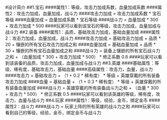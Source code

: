 ﻿#设计简介
##1.宝石
####属性1：等级，攻击力加成系数，血量加成系数
####属性2：攻击力加成，血量加成，战斗力
####攻击力加成 = 攻击力加成系数 * 宝石等级
####血量加成 = 血量加成系数 * 宝石等级
####战斗力 = 血量加成 * 300 + 攻击力加成 * 500
####玩家可以看到该宝石的等级，攻击力加成，血量加成与战斗力
##2.装备
####属性1：品质，基础攻击力加成，基础血量加成
####属性2：攻击力加成，血量加成，战斗力
####攻击力加成 = 基础攻击力加成 + 品质 * 20 + 镶嵌的所有宝石攻击力加成之和
####血量加成 = 基础血量加成 + 品质 * 30 + 镶嵌的所有宝石血量加成之和
####战斗力 = 装备上镶嵌的所有宝石战斗力之和 + （血量加成 * 300 + 攻击力加成 * 500） * 修正系数 0.8
####玩家可以看到该装备的品质，攻击力加成，血量加成与战斗力
##3.英雄
####基础属性：等级，稀有度，基础攻击力，基础血量
####高级属性：攻击力，血量，战斗力
####攻击力 = 基础攻击力 + （1 + 0.2 * 稀有度） * 等级 + 英雄穿戴的所有装备攻击力加成
####血量 = 基础血量 + （1 + 0.3 * 稀有度） * 等级 + 英雄穿戴的所有装备血量加成
####战斗力 = 英雄穿戴的所有装备战斗力之和 + （血量 * 300 + 攻击力 * 500） * 修正系数 0.5
####玩家可以看到该英雄的等级，稀有度，攻击力，血量与战斗力
##4.玩家
####属性1：等级，经验，金币，绑定金币
####属性2：战斗力
####战斗力 = 玩家上阵的所有英雄的战斗力之和
####玩家可以看到自己的等级，经验，金币，绑定金币与战斗力

